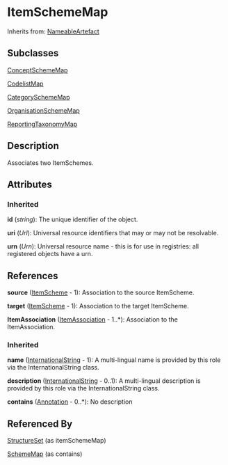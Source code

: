 
# ItemSchemeMap

Inherits from: [NameableArtefact](../Base/NameableArtefact.md)

## Subclasses

[ConceptSchemeMap](ConceptSchemeMap.md)

[CodelistMap](CodelistMap.md)

[CategorySchemeMap](CategorySchemeMap.md)

[OrganisationSchemeMap](OrganisationSchemeMap.md)

[ReportingTaxonomyMap](ReportingTaxonomyMap.md)



## Description

Associates two ItemSchemes.


## Attributes

### Inherited

**id** (*string*): The unique identifier of the object.

**uri** (*Url*): Universal resource identifiers that may or may not be resolvable.

**urn** (*Urn*): Universal resource name - this is for use in registries: all registered objects have a urn.



## References

**source** ([ItemScheme](../Base/ItemScheme.md) - 1): Association to the source ItemScheme.

**target** ([ItemScheme](../Base/ItemScheme.md) - 1): Association to the target ItemScheme.

**ItemAssociation** ([ItemAssociation](ItemAssociation.md) - 1..*): Association to the ItemAssociation.

### Inherited

**name** ([InternationalString](../Base/InternationalString.md) - 1): A multi-lingual name is provided by this role via the InternationalString class.

**description** ([InternationalString](../Base/InternationalString.md) - 0..1): A multi-lingual description is provided by this role via the InternationalString class.

**contains** ([Annotation](../Base/Annotation.md) - 0..*): No description



## Referenced By

[StructureSet](../StructureMaps/StructureSet.md) (as itemSchemeMap)

[SchemeMap](../StructureMaps/SchemeMap.md) (as contains)


